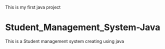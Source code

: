 This is my first java project
# Student_Management_System-Java
 This is a Student management system creating using java
